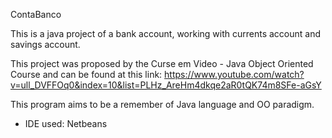 ContaBanco

This is a java project of a bank account, working with currents account and savings account.

This project was proposed by the Curse em Video - Java Object Oriented Course and can be found at this link: https://www.youtube.com/watch?v=ull_DVFFOq0&index=10&list=PLHz_AreHm4dkqe2aR0tQK74m8SFe-aGsY

This program aims to be a remember of Java language and OO paradigm.



- IDE used: Netbeans
